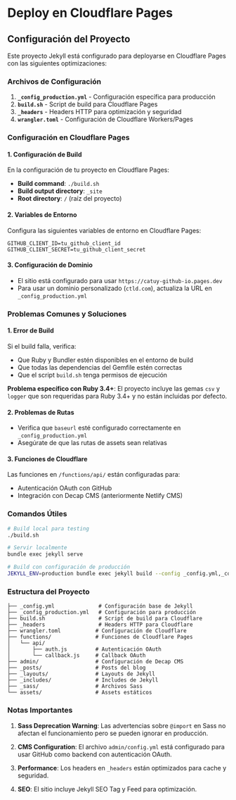 # Deploy en Cloudflare Pages

## Configuración del Proyecto

Este proyecto Jekyll está configurado para deployarse en Cloudflare Pages con las siguientes optimizaciones:

### Archivos de Configuración

1. **`_config_production.yml`** - Configuración específica para producción
2. **`build.sh`** - Script de build para Cloudflare Pages
3. **`_headers`** - Headers HTTP para optimización y seguridad
4. **`wrangler.toml`** - Configuración de Cloudflare Workers/Pages

### Configuración en Cloudflare Pages

#### 1. Configuración de Build

En la configuración de tu proyecto en Cloudflare Pages:

- **Build command**: `./build.sh`
- **Build output directory**: `_site`
- **Root directory**: `/` (raíz del proyecto)

#### 2. Variables de Entorno

Configura las siguientes variables de entorno en Cloudflare Pages:

```
GITHUB_CLIENT_ID=tu_github_client_id
GITHUB_CLIENT_SECRET=tu_github_client_secret
```

#### 3. Configuración de Dominio

- El sitio está configurado para usar `https://catuy-github-io.pages.dev`
- Para usar un dominio personalizado (`ctld.com`), actualiza la URL en `_config_production.yml`

### Problemas Comunes y Soluciones

#### 1. Error de Build
Si el build falla, verifica:
- Que Ruby y Bundler estén disponibles en el entorno de build
- Que todas las dependencias del Gemfile estén correctas
- Que el script `build.sh` tenga permisos de ejecución

**Problema específico con Ruby 3.4+**: El proyecto incluye las gemas `csv` y `logger` que son requeridas para Ruby 3.4+ y no están incluidas por defecto.

#### 2. Problemas de Rutas
- Verifica que `baseurl` esté configurado correctamente en `_config_production.yml`
- Asegúrate de que las rutas de assets sean relativas

#### 3. Funciones de Cloudflare
Las funciones en `/functions/api/` están configuradas para:
- Autenticación OAuth con GitHub
- Integración con Decap CMS (anteriormente Netlify CMS)

### Comandos Útiles

```bash
# Build local para testing
./build.sh

# Servir localmente
bundle exec jekyll serve

# Build con configuración de producción
JEKYLL_ENV=production bundle exec jekyll build --config _config.yml,_config_production.yml
```

### Estructura del Proyecto

```
├── _config.yml              # Configuración base de Jekyll
├── _config_production.yml   # Configuración para producción
├── build.sh                 # Script de build para Cloudflare
├── _headers                 # Headers HTTP para Cloudflare
├── wrangler.toml           # Configuración de Cloudflare
├── functions/              # Funciones de Cloudflare Pages
│   └── api/
│       ├── auth.js         # Autenticación OAuth
│       └── callback.js     # Callback OAuth
├── admin/                  # Configuración de Decap CMS
├── _posts/                 # Posts del blog
├── _layouts/               # Layouts de Jekyll
├── _includes/              # Includes de Jekyll
├── _sass/                  # Archivos Sass
└── assets/                 # Assets estáticos
```

### Notas Importantes

1. **Sass Deprecation Warning**: Las advertencias sobre `@import` en Sass no afectan el funcionamiento pero se pueden ignorar en producción.

2. **CMS Configuration**: El archivo `admin/config.yml` está configurado para usar GitHub como backend con autenticación OAuth.

3. **Performance**: Los headers en `_headers` están optimizados para cache y seguridad.

4. **SEO**: El sitio incluye Jekyll SEO Tag y Feed para optimización.
